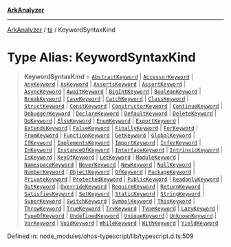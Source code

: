 [**ArkAnalyzer**](../../../../README.md)

***

[ArkAnalyzer](../../../../globals.md) / [ts](../README.md) / KeywordSyntaxKind

# Type Alias: KeywordSyntaxKind

> **KeywordSyntaxKind** = [`AbstractKeyword`](../enumerations/SyntaxKind.md#abstractkeyword) \| [`AccessorKeyword`](../enumerations/SyntaxKind.md#accessorkeyword) \| [`AnyKeyword`](../enumerations/SyntaxKind.md#anykeyword) \| [`AsKeyword`](../enumerations/SyntaxKind.md#askeyword) \| [`AssertsKeyword`](../enumerations/SyntaxKind.md#assertskeyword) \| [`AssertKeyword`](../enumerations/SyntaxKind.md#assertkeyword) \| [`AsyncKeyword`](../enumerations/SyntaxKind.md#asynckeyword) \| [`AwaitKeyword`](../enumerations/SyntaxKind.md#awaitkeyword) \| [`BigIntKeyword`](../enumerations/SyntaxKind.md#bigintkeyword) \| [`BooleanKeyword`](../enumerations/SyntaxKind.md#booleankeyword) \| [`BreakKeyword`](../enumerations/SyntaxKind.md#breakkeyword) \| [`CaseKeyword`](../enumerations/SyntaxKind.md#casekeyword) \| [`CatchKeyword`](../enumerations/SyntaxKind.md#catchkeyword) \| [`ClassKeyword`](../enumerations/SyntaxKind.md#classkeyword) \| [`StructKeyword`](../enumerations/SyntaxKind.md#structkeyword) \| [`ConstKeyword`](../enumerations/SyntaxKind.md#constkeyword) \| [`ConstructorKeyword`](../enumerations/SyntaxKind.md#constructorkeyword) \| [`ContinueKeyword`](../enumerations/SyntaxKind.md#continuekeyword) \| [`DebuggerKeyword`](../enumerations/SyntaxKind.md#debuggerkeyword) \| [`DeclareKeyword`](../enumerations/SyntaxKind.md#declarekeyword) \| [`DefaultKeyword`](../enumerations/SyntaxKind.md#defaultkeyword) \| [`DeleteKeyword`](../enumerations/SyntaxKind.md#deletekeyword) \| [`DoKeyword`](../enumerations/SyntaxKind.md#dokeyword) \| [`ElseKeyword`](../enumerations/SyntaxKind.md#elsekeyword) \| [`EnumKeyword`](../enumerations/SyntaxKind.md#enumkeyword) \| [`ExportKeyword`](../enumerations/SyntaxKind.md#exportkeyword) \| [`ExtendsKeyword`](../enumerations/SyntaxKind.md#extendskeyword) \| [`FalseKeyword`](../enumerations/SyntaxKind.md#falsekeyword) \| [`FinallyKeyword`](../enumerations/SyntaxKind.md#finallykeyword) \| [`ForKeyword`](../enumerations/SyntaxKind.md#forkeyword) \| [`FromKeyword`](../enumerations/SyntaxKind.md#fromkeyword) \| [`FunctionKeyword`](../enumerations/SyntaxKind.md#functionkeyword) \| [`GetKeyword`](../enumerations/SyntaxKind.md#getkeyword) \| [`GlobalKeyword`](../enumerations/SyntaxKind.md#globalkeyword) \| [`IfKeyword`](../enumerations/SyntaxKind.md#ifkeyword) \| [`ImplementsKeyword`](../enumerations/SyntaxKind.md#implementskeyword) \| [`ImportKeyword`](../enumerations/SyntaxKind.md#importkeyword) \| [`InferKeyword`](../enumerations/SyntaxKind.md#inferkeyword) \| [`InKeyword`](../enumerations/SyntaxKind.md#inkeyword) \| [`InstanceOfKeyword`](../enumerations/SyntaxKind.md#instanceofkeyword) \| [`InterfaceKeyword`](../enumerations/SyntaxKind.md#interfacekeyword) \| [`IntrinsicKeyword`](../enumerations/SyntaxKind.md#intrinsickeyword) \| [`IsKeyword`](../enumerations/SyntaxKind.md#iskeyword) \| [`KeyOfKeyword`](../enumerations/SyntaxKind.md#keyofkeyword) \| [`LetKeyword`](../enumerations/SyntaxKind.md#letkeyword) \| [`ModuleKeyword`](../enumerations/SyntaxKind.md#modulekeyword) \| [`NamespaceKeyword`](../enumerations/SyntaxKind.md#namespacekeyword) \| [`NeverKeyword`](../enumerations/SyntaxKind.md#neverkeyword) \| [`NewKeyword`](../enumerations/SyntaxKind.md#newkeyword) \| [`NullKeyword`](../enumerations/SyntaxKind.md#nullkeyword) \| [`NumberKeyword`](../enumerations/SyntaxKind.md#numberkeyword) \| [`ObjectKeyword`](../enumerations/SyntaxKind.md#objectkeyword) \| [`OfKeyword`](../enumerations/SyntaxKind.md#ofkeyword) \| [`PackageKeyword`](../enumerations/SyntaxKind.md#packagekeyword) \| [`PrivateKeyword`](../enumerations/SyntaxKind.md#privatekeyword) \| [`ProtectedKeyword`](../enumerations/SyntaxKind.md#protectedkeyword) \| [`PublicKeyword`](../enumerations/SyntaxKind.md#publickeyword) \| [`ReadonlyKeyword`](../enumerations/SyntaxKind.md#readonlykeyword) \| [`OutKeyword`](../enumerations/SyntaxKind.md#outkeyword) \| [`OverrideKeyword`](../enumerations/SyntaxKind.md#overridekeyword) \| [`RequireKeyword`](../enumerations/SyntaxKind.md#requirekeyword) \| [`ReturnKeyword`](../enumerations/SyntaxKind.md#returnkeyword) \| [`SatisfiesKeyword`](../enumerations/SyntaxKind.md#satisfieskeyword) \| [`SetKeyword`](../enumerations/SyntaxKind.md#setkeyword) \| [`StaticKeyword`](../enumerations/SyntaxKind.md#statickeyword) \| [`StringKeyword`](../enumerations/SyntaxKind.md#stringkeyword) \| [`SuperKeyword`](../enumerations/SyntaxKind.md#superkeyword) \| [`SwitchKeyword`](../enumerations/SyntaxKind.md#switchkeyword) \| [`SymbolKeyword`](../enumerations/SyntaxKind.md#symbolkeyword) \| [`ThisKeyword`](../enumerations/SyntaxKind.md#thiskeyword) \| [`ThrowKeyword`](../enumerations/SyntaxKind.md#throwkeyword) \| [`TrueKeyword`](../enumerations/SyntaxKind.md#truekeyword) \| [`TryKeyword`](../enumerations/SyntaxKind.md#trykeyword) \| [`TypeKeyword`](../enumerations/SyntaxKind.md#typekeyword) \| [`LazyKeyword`](../enumerations/SyntaxKind.md#lazykeyword) \| [`TypeOfKeyword`](../enumerations/SyntaxKind.md#typeofkeyword) \| [`UndefinedKeyword`](../enumerations/SyntaxKind.md#undefinedkeyword) \| [`UniqueKeyword`](../enumerations/SyntaxKind.md#uniquekeyword) \| [`UnknownKeyword`](../enumerations/SyntaxKind.md#unknownkeyword) \| [`VarKeyword`](../enumerations/SyntaxKind.md#varkeyword) \| [`VoidKeyword`](../enumerations/SyntaxKind.md#voidkeyword) \| [`WhileKeyword`](../enumerations/SyntaxKind.md#whilekeyword) \| [`WithKeyword`](../enumerations/SyntaxKind.md#withkeyword) \| [`YieldKeyword`](../enumerations/SyntaxKind.md#yieldkeyword)

Defined in: node\_modules/ohos-typescript/lib/typescript.d.ts:509

